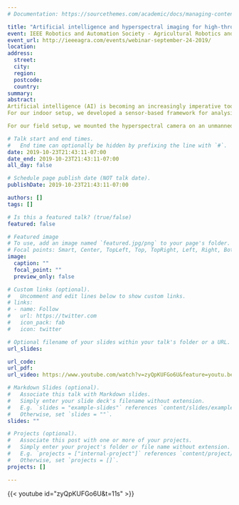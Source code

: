 ```yaml
---
# Documentation: https://sourcethemes.com/academic/docs/managing-content/

title: "Artificial intelligence and hyperspectral imaging for high-throughput plant phenotyping"
event: IEEE Robotics and Automation Society - Agricultural Robotics and Automation
event_url: http://ieeeagra.com/events/webinar-september-24-2019/
location: 
address:
  street:
  city:
  region:
  postcode:
  country:
summary:
abstract: 
Artificial intelligence (AI) is becoming an increasingly imperative tool for sustainable crop production in the era of digital agriculture. In this talk, I present my Ph.D. research work in which I utilized AI to leverage the unique advantages of hyperspectral imaging for investigating desired phenotyping traits in wheat with both indoor and field setups.
For our indoor setup, we developed a sensor-based framework for analysis of hyperspectral images to assess the difference between the salt tolerance of four wheat lines. We were able to attain a quantitative ranking as early as one day after applying salt treatment. In addition, we developed an ensemble feature selection pipeline to identify the most informative spectral bands associated with the desired trait in plant phenotyping. I present the results of testing the developed feature selection pipeline in finding the most prominent bands for salt stress assessment and Fusarium head blight detection in wheat.

For our field setup, we mounted the hyperspectral camera on an unmanned aerial vehicle to collect aerial imagery in two consecutive growing seasons from three experimental yield fields composed of hundreds of experimental wheat lines. We trained a deep neural network with fully connected layers for yield prediction. While conventional harvesting of plots for yield measurement relies on demanding, extremely laborious, and time-consuming tasks, our automated framework could predict the yield of wheat plots in a fast, cost-effective manner. In addition, our framework offers a unique insight for breeders to investigate the yield variation at sub-plot scale - a valuable new index in breeding programs to nominate high-yielding cultivars that are capable of producing a uniform yield across the plot. The results revealed that the proposed framework can also serve as a valuable tool for remote visual inspection of the plots and optimizing the plot size to investigate more lines in a dedicated field each year.

# Talk start and end times.
#   End time can optionally be hidden by prefixing the line with `#`.
date: 2019-10-23T21:43:11-07:00
date_end: 2019-10-23T21:43:11-07:00
all_day: false

# Schedule page publish date (NOT talk date).
publishDate: 2019-10-23T21:43:11-07:00

authors: []
tags: []

# Is this a featured talk? (true/false)
featured: false

# Featured image
# To use, add an image named `featured.jpg/png` to your page's folder. 
# Focal points: Smart, Center, TopLeft, Top, TopRight, Left, Right, BottomLeft, Bottom, BottomRight.
image:
  caption: ""
  focal_point: ""
  preview_only: false

# Custom links (optional).
#   Uncomment and edit lines below to show custom links.
# links:
# - name: Follow
#   url: https://twitter.com
#   icon_pack: fab
#   icon: twitter

# Optional filename of your slides within your talk's folder or a URL.
url_slides:

url_code:
url_pdf:
url_video: https://www.youtube.com/watch?v=zyQpKUFGo6U&feature=youtu.be

# Markdown Slides (optional).
#   Associate this talk with Markdown slides.
#   Simply enter your slide deck's filename without extension.
#   E.g. `slides = "example-slides"` references `content/slides/example-slides.md`.
#   Otherwise, set `slides = ""`.
slides: ""

# Projects (optional).
#   Associate this post with one or more of your projects.
#   Simply enter your project's folder or file name without extension.
#   E.g. `projects = ["internal-project"]` references `content/project/deep-learning/index.md`.
#   Otherwise, set `projects = []`.
projects: []

---
```

{{< youtube id="zyQpKUFGo6U&t=11s" >}}
